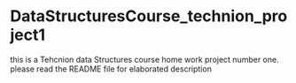 # DataStructuresCourse_technion_project1
this is a Tehcnion data Structures course home work project number one. please read the README file for elaborated description
